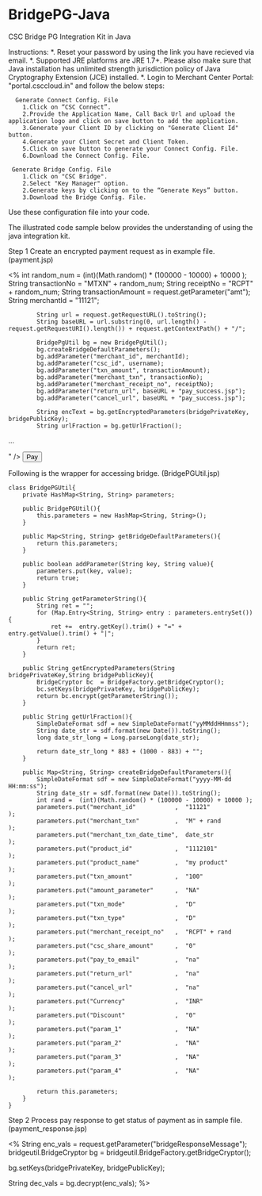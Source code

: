 # BridgePG-Java
CSC Bridge PG Integration Kit in Java

Instructions:
*. Reset your password by using the link you have recieved via email.
*. Supported JRE platforms are JRE 1.7+. Please also make sure that Java installation has unlimited strength jurisdiction policy of Java Cryptography Extension (JCE) installed.
*. Login to Merchant Center Portal: "portal.csccloud.in" and follow the below steps:

      Generate Connect Config. File
        1.Click on “CSC Connect”.
        2.Provide the Application Name, Call Back Url and upload the application logo and click on save button to add the application.
        3.Generate your Client ID by clicking on "Generate Client Id" button.
        4.Generate your Client Secret and Client Token.
        5.Click on save button to generate your Connect Config. File.
        6.Download the Connect Config. File.
        
     Generate Bridge Config. File
        1.Click on "CSC Bridge".
        2.Select "Key Manager" option.
        2.Generate keys by clicking on to the “Generate Keys” button.
        3.Download the Bridge Config. File.

Use these configuration file into your code.

The illustrated code sample below provides the understanding of using the java integration kit.

Step 1	Create an encrypted payment request as in example file. (payment.jsp)

<%
            int random_num =  (int)(Math.random() * (100000 - 10000) + 10000 );
            String transactionNo     = "MTXN" + random_num;
            String receiptNo         = "RCPT" + random_num;
            String transactionAmount = request.getParameter("amt");
            String merchantId        = "11121";

            String url = request.getRequestURL().toString();
            String baseURL = url.substring(0, url.length() - request.getRequestURI().length()) + request.getContextPath() + "/";
            
            BridgePgUtil bg = new BridgePgUtil();
            bg.createBridgeDefaultParameters();
            bg.addParameter("merchant_id", merchantId);
            bg.addParameter("csc_id", username);
            bg.addParameter("txn_amount", transactionAmount);
            bg.addParameter("merchant_txn", transactionNo);
            bg.addParameter("merchant_receipt_no", receiptNo);
            bg.addParameter("return_url", baseURL + "pay_success.jsp");
            bg.addParameter("cancel_url", baseURL + "pay_success.jsp");
            
            String encText = bg.getEncryptedParameters(bridgePrivateKey, bridgePublicKey);
            String urlFraction = bg.getUrlFraction();

...

<form method="post" action="<%= bridgePayAddress + urlFraction %>" >
     <input type="hidden" name="message" value="<%= merchantId + "|" + encText %>" />
     <input type="submit" value="Pay" />
</form>


Following is the wrapper for accessing bridge. (BridgePGUtil.jsp)

    class BridgePGUtil{
        private HashMap<String, String> parameters;
        
        public BridgePGUtil(){
            this.parameters = new HashMap<String, String>();
        }

        public Map<String, String> getBridgeDefaultParameters(){
            return this.parameters;
        }

        public boolean addParameter(String key, String value){
            parameters.put(key, value);
            return true;
        }
        
        public String getParameterString(){
            String ret = "";
            for (Map.Entry<String, String> entry : parameters.entrySet()) {
                ret +=  entry.getKey().trim() + "=" + entry.getValue().trim() + "|";
            }
            return ret;
        }
        
        public String getEncryptedParameters(String bridgePrivateKey,String bridgePublicKey){
            BridgeCryptor bc  = BridgeFactory.getBridgeCryptor();
            bc.setKeys(bridgePrivateKey, bridgePublicKey);
            return bc.encrypt(getParameterString());
        }
        
        public String getUrlFraction(){
            SimpleDateFormat sdf = new SimpleDateFormat("yyMMddHHmmss");
            String date_str = sdf.format(new Date()).toString();
            long date_str_long = Long.parseLong(date_str);
            
            return date_str_long * 883 + (1000 - 883) + "";
        }

        public Map<String, String> createBridgeDefaultParameters(){
            SimpleDateFormat sdf = new SimpleDateFormat("yyyy-MM-dd HH:mm:ss");
            String date_str = sdf.format(new Date()).toString();
            int rand =  (int)(Math.random() * (100000 - 10000) + 10000 );
            parameters.put("merchant_id"           ,  "11121"               );
            parameters.put("merchant_txn"          ,  "M" + rand            );
            parameters.put("merchant_txn_date_time",  date_str              );
            parameters.put("product_id"            ,  "1112101"             );
            parameters.put("product_name"          ,  "my product"          );
            parameters.put("txn_amount"            ,  "100"                 );
            parameters.put("amount_parameter"      ,  "NA"                  );
            parameters.put("txn_mode"              ,  "D"                   );
            parameters.put("txn_type"              ,  "D"                   );
            parameters.put("merchant_receipt_no"   ,  "RCPT" + rand         );
            parameters.put("csc_share_amount"      ,  "0"                   );
            parameters.put("pay_to_email"          ,  "na"                  );
            parameters.put("return_url"            ,  "na"                  );
            parameters.put("cancel_url"            ,  "na"                  );
            parameters.put("Currency"              ,  "INR"                 );
            parameters.put("Discount"              ,  "0"                   );
            parameters.put("param_1"               ,  "NA"                  );
            parameters.put("param_2"               ,  "NA"                  );
            parameters.put("param_3"               ,  "NA"                  );
            parameters.put("param_4"               ,  "NA"                  );

            return this.parameters;
        }
    }

Step 2	Process pay response to get status of payment as in sample file. (payment_response.jsp)


<%
 String enc_vals = request.getParameter("bridgeResponseMessage");
 bridgeutil.BridgeCryptor bg = bridgeutil.BridgeFactory.getBridgeCryptor();

 bg.setKeys(bridgePrivateKey, bridgePublicKey);

 String dec_vals = bg.decrypt(enc_vals);
 %>




